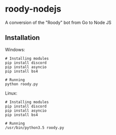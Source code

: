 # roody-nodejs
A conversion of the "Roody" bot from Go to Node JS

## Installation

Windows:

```
# Installing modules
pip install discord
pip install asyncio
pip install bs4

# Running
python roody.py
```

Linux:

```
# Installing modules
pip install discord
pip install asyncio
pip install bs4

# Running
/usr/bin/python3.5 roody.py
```
